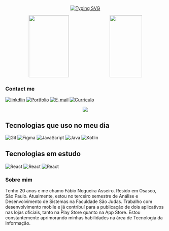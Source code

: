 #

<div align='center' width=100%>

[![Typing SVG](https://readme-typing-svg.demolab.com?font=Fira+Code&weight=600&size=24&pause=1000&color=006437&center=true&vCenter=true&width=435&lines=Ol%C3%A1+me+chama+Fabio+Nogueira;Tenho+20+anos;Sou+Desenvolvedor+Front-End)](https://git.io/typing-svg)

  <img width="50%" height="195px" src="https://github-readme-stats.vercel.app/api?username=FabioAsseiro&show_icons=true&count_private=true&title_color=fff&icon_color=F2CFC9&text_color=fff&bg_color=4f774f&border_color=fff0" /> 
  <img width="45%" height="195px" src="https://github-readme-stats.vercel.app/api/top-langs/?username=FabioAsseiro&layout=compact&title_color=fff&text_color=fff&bg_color=4f774f&border_color=fff0" />
  
</div>

### Contact me


[![linkdlin](https://img.shields.io/badge/LinkedIn-0077B5?style=for-the-badge&logo=linkedin&logoColor=white)](www.linkedin.com/in/fábio-nogueira-asseiro)
[![Portfolio](https://img.shields.io/badge/Portfolio-FF5722?style=for-the-badge&logo=todoist&logoColor=white)](https://fabioasseiro.github.io/apresentacao-fabio/)
[![E-mail](https://img.shields.io/badge/-Email-000?style=for-the-badge&logo=microsoft-outlook&logoColor=007BFF)](mailto:fabionogueira.18@outlook.com)
[![Curriculo](https://img.shields.io/badge/-Curr%C3%ADculo-000?style=for-the-badge&logo=pdf)](Curriculo.pdf)

<div align='center' width=100%>

  <img src="https://github-profile-trophy.vercel.app/?username=FabioAsseiro&theme=darkhub&row=2&no-bg=true&column=3&margin-w=15&margin-h=15" />

</div>

## Tecnologias que uso no meu dia

![Git](https://img.shields.io/badge/GIT-E44C30?style=for-the-badge&logo=git&logoColor=white)
![Figma](https://img.shields.io/badge/Figma-696969?style=for-the-badge&logo=figma&logoColor=figma)
![JavaScript](https://img.shields.io/badge/JavaScript-F7DF1E?style=for-the-badge&logo=javascript&logoColor=black)
![Java](https://img.shields.io/badge/java-%23ED8B00.svg?style=for-the-badge&logo=openjdk&logoColor=white)
![Kotlin](https://img.shields.io/badge/Kotlin-B125EA?style=for-the-badge&logo=kotlin&logoColor=white)



## Tecnologias em estudo
<div style="display: inline_block">
    <img align="center" alt="React" src="https://img.shields.io/badge/React-20232A?style=for-the-badge&logo=react&logoColor=61DAFB">
    <img align="center" alt="React" src="https://img.shields.io/badge/TypeScript-007ACC?style=for-the-badge&logo=typescript&logoColor=white">
    <img align="center" alt="React" src="https://img.shields.io/badge/Node.js-43853D?style=for-the-badge&logo=node.js&logoColor=white">
</div>

### Sobre mim

Tenho 20 anos e me chamo Fábio Nogueira Asseiro. Resido em Osasco, São Paulo. Atualmente, estou no terceiro semestre de Análise e Desenvolvimento de Sistemas na Faculdade São Judas. Trabalho com desenvolvimento mobile e já contribuí para a publicação de dois aplicativos nas lojas oficiais, tanto na Play Store quanto na App Store. Estou constantemente aprimorando minhas habilidades na área de Tecnologia da Informação.
